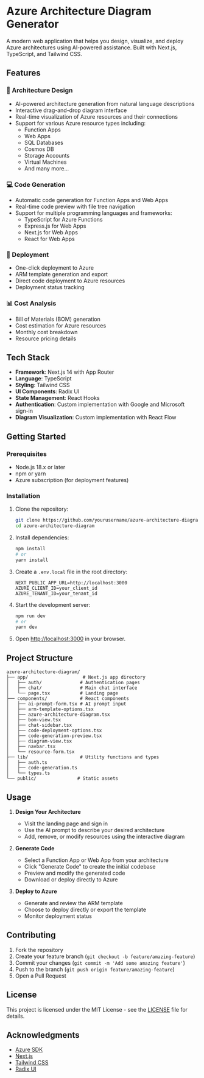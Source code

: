 # Azure Architecture Diagram Generator

A modern web application that helps you design, visualize, and deploy Azure architectures using AI-powered assistance. Built with Next.js, TypeScript, and Tailwind CSS.

## Features

### 🎨 Architecture Design
- AI-powered architecture generation from natural language descriptions
- Interactive drag-and-drop diagram interface
- Real-time visualization of Azure resources and their connections
- Support for various Azure resource types including:
  - Function Apps
  - Web Apps
  - SQL Databases
  - Cosmos DB
  - Storage Accounts
  - Virtual Machines
  - And many more...

### 💻 Code Generation
- Automatic code generation for Function Apps and Web Apps
- Real-time code preview with file tree navigation
- Support for multiple programming languages and frameworks:
  - TypeScript for Azure Functions
  - Express.js for Web Apps
  - Next.js for Web Apps
  - React for Web Apps

### 🚀 Deployment
- One-click deployment to Azure
- ARM template generation and export
- Direct code deployment to Azure resources
- Deployment status tracking

### 📊 Cost Analysis
- Bill of Materials (BOM) generation
- Cost estimation for Azure resources
- Monthly cost breakdown
- Resource pricing details

## Tech Stack

- **Framework**: Next.js 14 with App Router
- **Language**: TypeScript
- **Styling**: Tailwind CSS
- **UI Components**: Radix UI
- **State Management**: React Hooks
- **Authentication**: Custom implementation with Google and Microsoft sign-in
- **Diagram Visualization**: Custom implementation with React Flow

## Getting Started

### Prerequisites

- Node.js 18.x or later
- npm or yarn
- Azure subscription (for deployment features)

### Installation

1. Clone the repository:
   ```bash
   git clone https://github.com/yourusername/azure-architecture-diagram.git
   cd azure-architecture-diagram
   ```

2. Install dependencies:
   ```bash
   npm install
   # or
   yarn install
   ```

3. Create a `.env.local` file in the root directory:
   ```env
   NEXT_PUBLIC_APP_URL=http://localhost:3000
   AZURE_CLIENT_ID=your_client_id
   AZURE_TENANT_ID=your_tenant_id
   ```

4. Start the development server:
   ```bash
   npm run dev
   # or
   yarn dev
   ```

5. Open [http://localhost:3000](http://localhost:3000) in your browser.

## Project Structure

```
azure-architecture-diagram/
├── app/                    # Next.js app directory
│   ├── auth/              # Authentication pages
│   ├── chat/              # Main chat interface
│   └── page.tsx           # Landing page
├── components/            # React components
│   ├── ai-prompt-form.tsx # AI prompt input
│   ├── arm-template-options.tsx
│   ├── azure-architecture-diagram.tsx
│   ├── bom-view.tsx
│   ├── chat-sidebar.tsx
│   ├── code-deployment-options.tsx
│   ├── code-generation-preview.tsx
│   ├── diagram-view.tsx
│   ├── navbar.tsx
│   └── resource-form.tsx
├── lib/                   # Utility functions and types
│   ├── auth.ts
│   ├── code-generation.ts
│   └── types.ts
└── public/               # Static assets
```

## Usage

1. **Design Your Architecture**
   - Visit the landing page and sign in
   - Use the AI prompt to describe your desired architecture
   - Add, remove, or modify resources using the interactive diagram

2. **Generate Code**
   - Select a Function App or Web App from your architecture
   - Click "Generate Code" to create the initial codebase
   - Preview and modify the generated code
   - Download or deploy directly to Azure

3. **Deploy to Azure**
   - Generate and review the ARM template
   - Choose to deploy directly or export the template
   - Monitor deployment status

## Contributing

1. Fork the repository
2. Create your feature branch (`git checkout -b feature/amazing-feature`)
3. Commit your changes (`git commit -m 'Add some amazing feature'`)
4. Push to the branch (`git push origin feature/amazing-feature`)
5. Open a Pull Request

## License

This project is licensed under the MIT License - see the [LICENSE](LICENSE) file for details.

## Acknowledgments

- [Azure SDK](https://github.com/Azure/azure-sdk-for-js)
- [Next.js](https://nextjs.org/)
- [Tailwind CSS](https://tailwindcss.com/)
- [Radix UI](https://www.radix-ui.com/) 